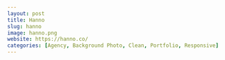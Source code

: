 ```yaml
---
layout: post
title: Hanno
slug: hanno
image: hanno.png
website: https://hanno.co/
categories: [Agency, Background Photo, Clean, Portfolio, Responsive]
---
```


